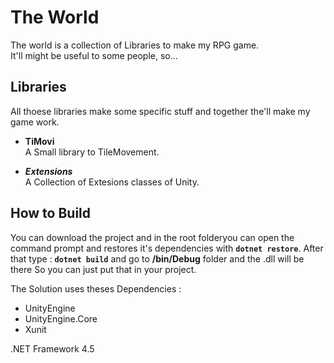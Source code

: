 # The World
The world is a collection of Libraries to make my RPG game.  
It'll might be useful to some people, so...

## Libraries
All thoese libraries make some specific stuff and together the'll make my game work.

- **TiMovi**  
A Small library to TileMovement.

- ***Extensions***  
A Collection of Extesions classes of Unity.  

## How to Build
You can download the project and in the root folderyou can open the command prompt and restores it's dependencies with **```dotnet restore```**. After that type : **```dotnet build```** and go to **/bin/Debug** folder and the .dll will be there
So you can just put that in your project.  
  
The Solution uses theses Dependencies :
- UnityEngine
- UnityEngine.Core
- Xunit

.NET Framework 4.5
